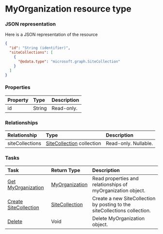 # MyOrganization resource type



### JSON representation

Here is a JSON representation of the resource

<!-- {
  "blockType": "resource",
  "optionalProperties": [
    "siteCollections"
  ],
  "@odata.type": "microsoft.graph.MyOrganization"
}-->

```json
{
  "id": "String (identifier)",
  "siteCollections": [
    {
      "@odata.type": "microsoft.graph.SiteCollection"
    }
  ]
}

```
### Properties
| Property	   | Type	|Description|
|:---------------|:--------|:----------|
|id|String| Read-only.|

### Relationships
| Relationship | Type	|Description|
|:---------------|:--------|:----------|
|siteCollections|[SiteCollection](sitecollection.md) collection| Read-only. Nullable.|

### Tasks

| Task		   | Return Type	|Description|
|:---------------|:--------|:----------|
|[Get MyOrganization](../api/myorganization_get.md) | [MyOrganization](myorganization.md) |Read properties and relationships of myOrganization object.|
|[Create SiteCollection](../api/myorganization_post_sitecollections.md) |[SiteCollection](sitecollection.md)| Create a new SiteCollection by posting to the siteCollections collection.|
|[Delete](../api/myorganization_delete.md) | Void	|Delete MyOrganization object. |

<!-- uuid: d3124140-fc7e-4dba-9e0c-99076aec0f8e
2015-10-16 23:06:06 UTC -->
<!-- {
  "type": "#page.annotation",
  "description": "MyOrganization resource",
  "keywords": "",
  "section": "documentation",
  "tocPath": ""
}-->